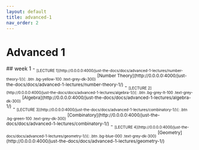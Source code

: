 ```yaml
---
layout: default
title: advanced-1
nav_order: 2
---
```

# Advanced 1
<style>
.textt {
  vertical-align: super;
  font-size: 12px;
}
.btnn {
  vertical-align: sub;
  font-size: 10px;
}
</style>
<div class="code-example" markdown="1">
## week 1
- <span class="btnn">[LECTURE 1](http://0.0.0.0:4000/just-the-docs/docs/advanced-1-lectures/number-theory-1/){: .btn .bg-yellow-100 .text-grey-dk-300}</span> <span class="textt">[Number Theory](http://0.0.0.0:4000/just-the-docs/docs/advanced-1-lectures/number-theory-1/)</span>
- <span class="btnn">[LECTURE 2](http://0.0.0.0:4000/just-the-docs/docs/advanced-1-lectures/algebra-1/){: .btn .bg-grey-lt-100 .text-grey-dk-300}</span> <span class="textt">[Algebra](http://0.0.0.0:4000/just-the-docs/docs/advanced-1-lectures/algebra-1/)</span>
- <span class="btnn">[LECTURE 3](http://0.0.0.0:4000/just-the-docs/docs/advanced-1-lectures/combinatory-1/){: .btn .bg-green-100  .text-grey-dk-300}</span> <span class="textt">[Combinatory](http://0.0.0.0:4000/just-the-docs/docs/advanced-1-lectures/combinatory-1/)</span>
- <span class="btnn">[LECTURE 4](http://0.0.0.0:4000/just-the-docs/docs/advanced-1-lectures/geometry-1/){: .btn .bg-blue-000 .text-grey-dk-300}</span> <span class="textt">[Geometry](http://0.0.0.0:4000/just-the-docs/docs/advanced-1-lectures/geometry-1/)</span>
</div>
